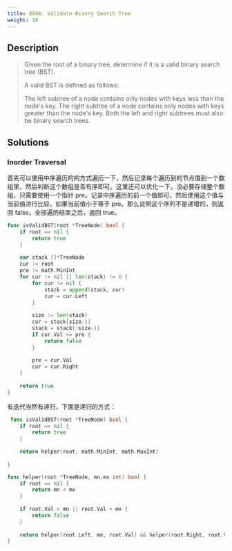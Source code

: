 ```yaml
---
title: 0098. Validate Bianry Search Tree
weight: 10
---
```


## Description
> Given the root of a binary tree, determine if it is a valid binary search tree (BST).
> 
> A valid BST is defined as follows:
> 
> The left subtree of a node contains only nodes with keys less than the node's key.
> The right subtree of a node contains only nodes with keys greater than the node's key.
> Both the left and right subtrees must also be binary search trees.

## Solutions

### Inorder Traversal
首先可以使用中序遍历的的方式遍历一下，然后记录每个遍历到的节点值到一个数组里，然后判断这个数组是否有序即可。这里还可以优化一下，没必要存储整个数组，只需要使用一个指针 pre，记录中序遍历的前一个值即可，然后使用这个值与当前值进行比较，如果当前值小于等于 pre，那么说明这个序列不是递增的，则返回 false。全部遍历结束之后，返回 true。
```go
func isValidBST(root *TreeNode) bool {
    if root == nil {
        return true
    }
    
    var stack []*TreeNode
    cur := root
    pre := math.MinInt
    for cur != nil || len(stack) != 0 {
        for cur != nil {
            stack = append(stack, cur)
            cur = cur.Left
        }
        
        size := len(stack)
        cur = stack[size-1]
        stack = stack[:size-1]
        if cur.Val <= pre {
            return false
        }
        
        pre = cur.Val
        cur = cur.Right
    }
    
    return true
}
```

有迭代当然有递归，下面是递归的方式：
```go
 func isValidBST(root *TreeNode) bool {
    if root == nil {
        return true
    }
    
    return helper(root, math.MinInt, math.MaxInt)
    
}

func helper(root *TreeNode, mn,mx int) bool {
    if root == nil {
        return mn < mx
    }
    
    if root.Val < mn || root.Val > mx {
        return false
    }
    
    return helper(root.Left, mn, root.Val) && helper(root.Right, root.Val, mx)
}
```


